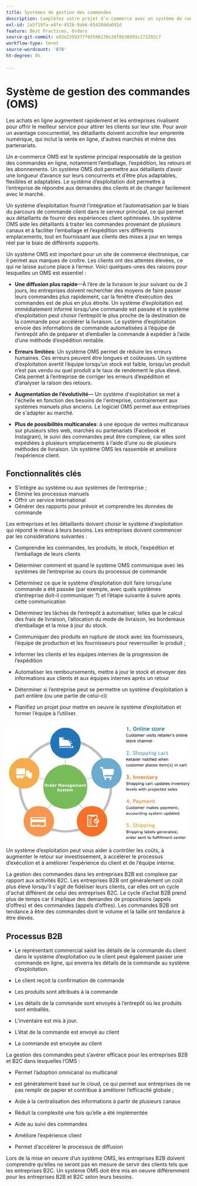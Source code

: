 ```yaml
---
title: Systèmes de gestion des commandes
description: Complétez votre projet d’e-commerce avec un système de conditionnement, d’expédition et de retour.
exl-id: 2a5f19fa-e8fe-452b-9ab6-65428dda691d
feature: Best Practices, Orders
source-git-commit: e83e2359377f03506178c28f8b30993c172282c7
workflow-type: tm+mt
source-wordcount: '878'
ht-degree: 0%

---
```


# Système de gestion des commandes (OMS)

Les achats en ligne augmentent rapidement et les entreprises rivalisent pour offrir le meilleur service pour attirer les clients sur leur site. Pour avoir un avantage concurrentiel, les détaillants doivent accroître leur empreinte numérique, qui inclut la vente en ligne, d&#39;autres marchés et même des partenariats.

Un e-commerce OMS est le système principal responsable de la gestion des commandes en ligne, notamment l’emballage, l’expédition, les retours et les abonnements. Un système OMS doit permettre aux détaillants d’avoir une longueur d’avance sur leurs concurrents et d’être plus adaptables, flexibles et adaptables. Le système d’exploitation doit permettre à l’entreprise de répondre aux demandes des clients et de changer facilement avec le marché.

Un système d’exploitation fournit l’intégration et l’automatisation par le biais du parcours de commande client dans le serveur principal, ce qui permet aux détaillants de fournir des expériences client optimisées. Un système OMS aide les détaillants à traiter les commandes provenant de plusieurs canaux et à faciliter l’emballage et l’expédition vers différents emplacements, tout en fournissant aux clients des mises à jour en temps réel par le biais de différents supports.

Un système OMS est important pour un site de commerce électronique, car il permet aux marques de croître. Les clients ont des attentes élevées, ce qui ne laisse aucune place à l’erreur. Voici quelques-unes des raisons pour lesquelles un OMS est essentiel :

- **Une diffusion plus rapide**—À l’ère de la livraison le jour suivant ou de 2 jours, les entreprises doivent rechercher des moyens de faire passer leurs commandes plus rapidement, car la fenêtre d’exécution des commandes est de plus en plus étroite. Un système d’exploitation est immédiatement informé lorsqu’une commande est passée et le système d’exploitation peut choisir l’entrepôt le plus proche de la destination de la commande pour accélérer la livraison. Le système d’exploitation envoie des informations de commande automatisées à l’équipe de l’entrepôt afin de préparer et d’emballer la commande à expédier à l’aide d’une méthode d’expédition rentable.

- **Erreurs limitées**: Un système OMS permet de réduire les erreurs humaines. Ces erreurs peuvent être longues et coûteuses. Un système d’exploitation avertit l’équipe lorsqu’un stock est faible, lorsqu’un produit n’est pas vendu ou quel produit a le taux de rendement le plus élevé. Cela permet à l’entreprise de corriger les erreurs d’expédition et d’analyser la raison des retours.

- **Augmentation de l’évolutivité**— Un système d&#39;exploitation se met à l&#39;échelle en fonction des besoins de l&#39;entreprise, contrairement aux systèmes manuels plus anciens. Le logiciel OMS permet aux entreprises de s&#39;adapter au marché.

- **Plus de possibilités multicanales**: à une époque de ventes multicanaux sur plusieurs sites web, marchés ou partenariats (Facebook et Instagram), le suivi des commandes peut être complexe, car elles sont expédiées à plusieurs emplacements à l’aide d’une ou de plusieurs méthodes de livraison. Un système OMS les rassemble et améliore l’expérience client.

## Fonctionnalités clés

- S’intègre au système ou aux systèmes de l’entreprise ;
- Élimine les processus manuels
- Offrir un service international
- Générer des rapports pour prévoir et comprendre les données de commande

Les entreprises et les détaillants doivent choisir le système d&#39;exploitation qui répond le mieux à leurs besoins. Les entreprises doivent commencer par les considérations suivantes :

- Comprendre les commandes, les produits, le stock, l’expédition et l’emballage de leurs clients

- Déterminer comment et quand le système OMS communique avec les systèmes de l’entreprise au cours du processus de commande

- Déterminez ce que le système d’exploitation doit faire lorsqu’une commande a été passée (par exemple, avec quels systèmes d’entreprise doit-il communiquer ?) et l’étape suivante à suivre après cette communication

- Déterminez les tâches de l’entrepôt à automatiser, telles que le calcul des frais de livraison, l’allocation du mode de livraison, les bordereaux d’emballage et la mise à jour du stock.

- Communiquer des produits en rupture de stock avec les fournisseurs, l’équipe de production et les fournisseurs pour reverrouiller le produit ;

- Informer les clients et les équipes internes de la progression de l’expédition

- Automatiser les remboursements, mettre à jour le stock et envoyer des informations aux clients et aux équipes internes après un retour

- Déterminer si l’entreprise peut se permettre un système d’exploitation à part entière (ou une partie de celui-ci)

- Planifiez un projet pour mettre en oeuvre le système d’exploitation et former l’équipe à l’utiliser.

![Diagramme du système de gestion des commandes](../../assets/playbooks/order-management-system.png)

Un système d’exploitation peut vous aider à contrôler les coûts, à augmenter le retour sur investissement, à accélérer le processus d’exécution et à améliorer l’expérience du client et de l’équipe interne.

La gestion des commandes dans les entreprises B2B est complexe par rapport aux activités B2C. Les entreprises B2B ont généralement un coût plus élevé lorsqu&#39;il s&#39;agit de fidéliser leurs clients, car elles ont un cycle d&#39;achat différent de celui des entreprises B2C. Le cycle d’achat B2B prend plus de temps car il implique des demandes de propositions (appels d’offres) et des commandes (appels d’offres). Les commandes B2B ont tendance à être des commandes dont le volume et la taille ont tendance à être élevés.

## Processus B2B

- Le représentant commercial saisit les détails de la commande du client dans le système d’exploitation ou le client peut également passer une commande en ligne, qui enverra les détails de la commande au système d’exploitation.

- Le client reçoit la confirmation de commande

- Les produits sont attribués à la commande

- Les détails de la commande sont envoyés à l’entrepôt où les produits sont emballés.

- L’inventaire est mis à jour.

- L’état de la commande est envoyé au client

- La commande est envoyée au client

La gestion des commandes peut s’avérer efficace pour les entreprises B2B et B2C dans lesquelles l’OMS :

- Permet l’adoption omnicanal ou multicanal

- est généralement basé sur le cloud, ce qui permet aux entreprises de ne pas remplir de papier et contribue à améliorer l’efficacité globale ;

- Aide à la centralisation des informations à partir de plusieurs canaux

- Réduit la complexité une fois qu’elle a été implémentée

- Aide au suivi des commandes

- Améliore l’expérience client

- Permet d’accélérer le processus de diffusion

Lors de la mise en oeuvre d’un système OMS, les entreprises B2B doivent comprendre qu’elles ne seront pas en mesure de servir des clients tels que les entreprises B2C. Un système OMS doit être mis en oeuvre différemment pour les entreprises B2B et B2C selon leurs besoins.
